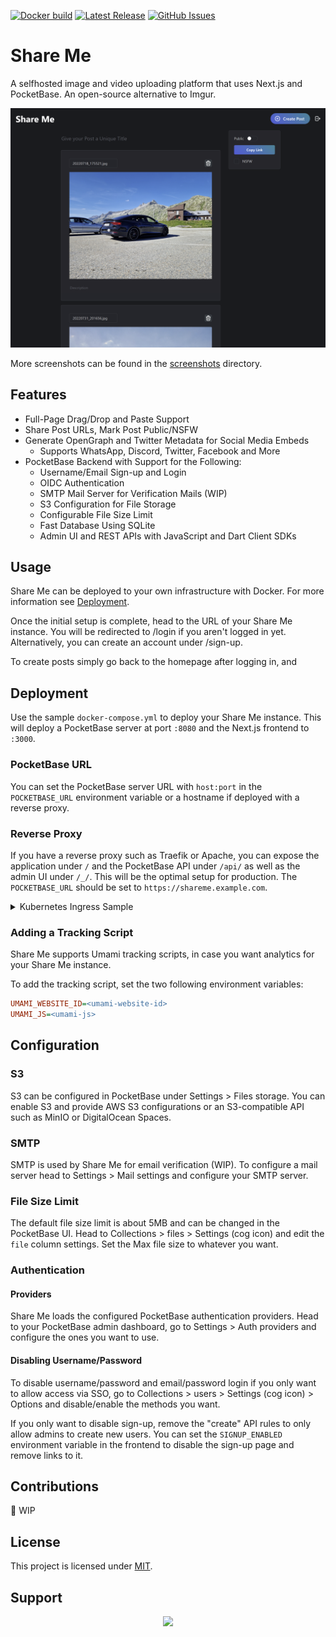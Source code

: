 [![Docker build](https://github.com/Dan6erbond/share-me/actions/workflows/main.yml/badge.svg)](https://github.com/Dan6erbond/share-me/actions/workflows/main.yml)
[![Latest Release](https://img.shields.io/github/v/release/Dan6erbond/share-me?include_prereleases)](https://github.com/Dan6erbond/share-me/releases/latest)
[![GitHub Issues](https://img.shields.io/github/issues/Dan6erbond/share-me)](https://github.com/Dan6erbond/share-me/issues?q=is%3Aissue+is%3Aopen+sort%3Aupdated-desc)

# Share Me

A selfhosted image and video uploading platform that uses Next.js and PocketBase. An open-source alternative to Imgur.

![Screenshot](./assets/screenshots/post.png)

More screenshots can be found in the [screenshots](./assets/screenshots/) directory.

## Features

- Full-Page Drag/Drop and Paste Support
- Share Post URLs, Mark Post Public/NSFW
- Generate OpenGraph and Twitter Metadata for Social Media Embeds
  - Supports WhatsApp, Discord, Twitter, Facebook and More
- PocketBase Backend with Support for the Following:
  - Username/Email Sign-up and Login
  - OIDC Authentication
  - SMTP Mail Server for Verification Mails (WIP)
  - S3 Configuration for File Storage
  - Configurable File Size Limit
  - Fast Database Using SQLite
  - Admin UI and REST APIs with JavaScript and Dart Client SDKs

## Usage

Share Me can be deployed to your own infrastructure with Docker. For more information see [Deployment](#deployment).

Once the initial setup is complete, head to the URL of your Share Me instance. You will be redirected to /login if you aren't logged in yet. Alternatively, you can create an account under /sign-up.

To create posts simply go back to the homepage after logging in, and

## Deployment

Use the sample `docker-compose.yml` to deploy your Share Me instance. This will deploy a PocketBase server at port `:8080` and the Next.js frontend to `:3000`.

### PocketBase URL

You can set the PocketBase server URL with `host:port` in the `POCKETBASE_URL` environment variable or a hostname if deployed with a reverse proxy.

### Reverse Proxy

If you have a reverse proxy such as Traefik or Apache, you can expose the application under `/` and the PocketBase API under `/api/` as well as the admin UI under `/_/`. This will be the optimal setup for production. The `POCKETBASE_URL` should be set to `https://shareme.example.com`.

<details>
  <summary>Kubernetes Ingress Sample</summary>

```yml
apiVersion: networking.k8s.io/v1
kind: Ingress
metadata:
  name: share-me
spec:
  rules:
    - host: shareme.example.com
      http:
        paths:
          - backend:
              service:
                name: share-me-frontend
                port:
                  name: http
            path: /
            pathType: Prefix
          - backend:
              service:
                name: share-me-server
                port:
                  name: http
            path: /api/
            pathType: Prefix
          - backend:
              service:
                name: share-me-server
                port:
                  name: http
            path: /_/
            pathType: Prefix
```

</details>

### Adding a Tracking Script

Share Me supports Umami tracking scripts, in case you want analytics for your Share Me instance.

To add the tracking script, set the two following environment variables:

```ini
UMAMI_WEBSITE_ID=<umami-website-id>
UMAMI_JS=<umami-js>
```

## Configuration

### S3

S3 can be configured in PocketBase under Settings > Files storage. You can enable S3 and provide AWS S3 configurations or an S3-compatible API such as MinIO or DigitalOcean Spaces.

### SMTP

SMTP is used by Share Me for email verification (WIP). To configure a mail server head to Settings > Mail settings and configure your SMTP server.

### File Size Limit

The default file size limit is about 5MB and can be changed in the PocketBase UI. Head to Collections > files > Settings (cog icon) and edit the `file` column settings. Set the Max file size to whatever you want.

### Authentication

#### Providers

Share Me loads the configured PocketBase authentication providers. Head to your PocketBase admin dashboard, go to Settings > Auth providers and configure the ones you want to use.

#### Disabling Username/Password

To disable username/password and email/password login if you only want to allow access via SSO, go to Collections > users > Settings (cog icon) > Options and disable/enable the methods you want.

If you only want to disable sign-up, remove the "create" API rules to only allow admins to create new users. You can set the `SIGNUP_ENABLED` environment variable in the frontend to disable the sign-up page and remove links to it.

## Contributions

🚧 WIP

## License

This project is licensed under [MIT](./LICENSE).

## Support

<div style="display: flex; justify-content: center">
  <a href="https://www.buymeacoffee.com/dan6erbond"><img src="https://img.buymeacoffee.com/button-api/?text=Buy me a coffee&emoji=&slug=dan6erbond&button_colour=5F7FFF&font_colour=ffffff&font_family=Lato&outline_colour=000000&coffee_colour=FFDD00" /></a>
</div>
